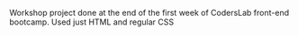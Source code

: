 Workshop project done at the end of the first week of CodersLab front-end bootcamp. Used just HTML and regular CSS
